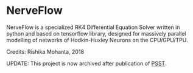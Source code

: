 # NerveFlow
NerveFlow is a specialized RK4 Differential Equation Solver written in python and based on tensorflow library, designed for massively parallel modelling of networks of Hodkin-Huxley Neurons on the CPU/GPU/TPU.

Credits: Rishika Mohanta, 2018

UPDATE: This project is now archived after publication of [PSST](https://github.com/neurorishika/PSST).
